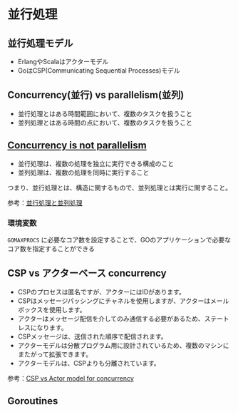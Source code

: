 # 並行処理

## 並行処理モデル

- ErlangやScalaはアクターモデル
- GoはCSP(Communicating Sequential Processes)モデル

## Concurrency(並行) vs parallelism(並列)

- 並行処理とはある時間範囲において、複数のタスクを扱うこと
- 並列処理とはある時間の点において、複数のタスクを扱うこと

## [Concurrency is not parallelism](https://go.dev/blog/waza-talk)

- 並行処理は、複数の処理を独立に実行できる構成のこと
- 並列処理は、複数の処理を同時に実行すること

つまり、並行処理とは、構造に関するもので、並列処理とは実行に関すること。

参考：[並行処理と並列処理](https://zenn.dev/hsaki/books/golang-concurrency/viewer/term)

### 環境変数

`GOMAXPROCS` に必要なコア数を設定することで、GOのアプリケーションで必要なコア数を指定することができる

## CSP vs アクターベース concurrency

- CSPのプロセスは匿名ですが、アクターにはIDがあります。
- CSPはメッセージパッシングにチャネルを使用しますが、アクターはメールボックスを使用します。
- アクターはメッセージ配信を介してのみ通信する必要があるため、ステートレスになります。
- CSPメッセージは、送信された順序で配信されます。
- アクターモデルは分散プログラム用に設計されているため、複数のマシンにまたがって拡張できます。
- アクターモデルは、CSPよりも分離されています。

参考：[CSP vs Actor model for concurrency](https://dev.to/karanpratapsingh/csp-vs-actor-model-for-concurrency-1cpg)

## Goroutines



